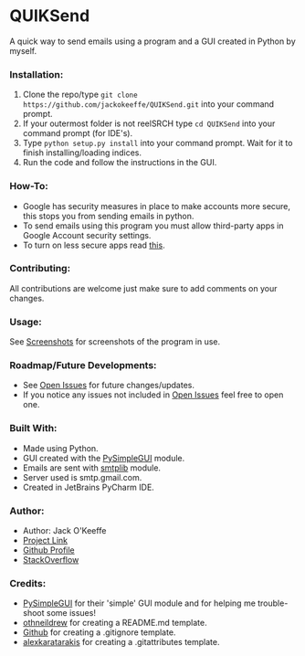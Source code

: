 # QUIKSend
A quick way to send emails using a program and a GUI created in Python by myself.

### Installation:
1. Clone the repo/type `git clone https://github.com/jackokeeffe/QUIKSend.git` into your command prompt.
2. If your outermost folder is not reelSRCH type `cd QUIKSend` into your command prompt (for IDE's).
3. Type `python setup.py install` into your command prompt. Wait for it to finish installing/loading indices.
4. Run the code and follow the instructions in the GUI.

### How-To:
- Google has security measures in place to make accounts more secure, this stops you from sending emails in python.
- To send emails using this program you must allow third-party apps in Google Account security settings.
- To turn on less secure apps read [this](https://hotter.io/docs/email-accounts/secure-app-gmail/).

### Contributing:
All contributions are welcome just make sure to add comments on your changes.

### Usage:
See [Screenshots](https://github.com/jackokeeffe/QUIKSend/tree/master/screenshots) for screenshots of the program in use.

### Roadmap/Future Developments:
- See [Open Issues](https://github.com/jackokeeffe/QUIKSend/issues) for future changes/updates.
- If you notice any issues not included in [Open Issues](https://github.com/jackokeeffe/QUIKSend/issues) feel free to open one.

### Built With:
- Made using Python.
- GUI created with the [PySimpleGUI](https://github.com/nngogol/PySimpleGUIDesigner) module.
- Emails are sent with [smtplib](https://docs.python.org/3/library/smtplib.html) module.
- Server used is smtp.gmail.com.
- Created in JetBrains PyCharm IDE.

### Author:
- Author: Jack O'Keeffe
- [Project Link](https://github.com/jackokeeffe/reelSRCH)
- [Github Profile](https://github.com/jackokeeffe)
- [StackOverflow](https://stackoverflow.com/users/14068649/jack?tab=profile)

### Credits:
- [PySimpleGUI](https://github.com/nngogol/PySimpleGUIDesigner) for their 'simple' GUI module and for helping me trouble-shoot some issues!
- [othneildrew](https://github.com/othneildrew/Best-README-Template) for creating a README.md template.
- [Github](https://github.com/github/gitignore) for creating a .gitignore template.
- [alexkaratarakis](https://github.com/alexkaratarakis/gitattributes) for creating a .gitattributes template.
